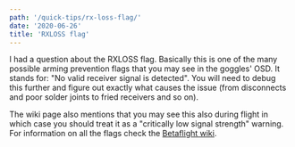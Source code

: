 ```yaml
---
path: '/quick-tips/rx-loss-flag/'
date: '2020-06-26'
title: 'RXLOSS flag'
---
```


I had a question about the RXLOSS flag. Basically this is one of the many possible arming prevention flags that you may see in the goggles' OSD. It stands for: "No valid receiver signal is detected". You will need to debug this further and figure out exactly what causes the issue (from disconnects and poor solder joints to fried receivers and so on).

The wiki page also mentions that you may see this also during flight in which case you should treat it as a "critically low signal strength" warning. For information on all the flags check the [Betaflight wiki](https://github.com/betaflight/betaflight/wiki/Arming-Sequence-&-Safety).
